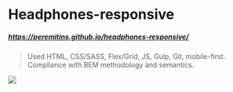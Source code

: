 # Headphones-responsive
##### https://peremitins.github.io/headphones-responsive/

> Used HTML, CSS/SASS, Flex/Grid, JS, Gulp, Git, mobile-first.
> Compliance with BEM methodology and semantics.

[![](https://github.com/peremitins/headphones-responsive/blob/main/screen.jpg)](https://peremitins.github.io/headphones-responsive/)



